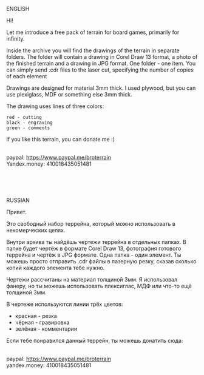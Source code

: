 ENGLISH

Hi!

Let me introduce a free pack of terrain for board games, primarily for infinity.

Inside the archive you will find the drawings of the terrain in separate folders. The folder will contain a drawing in Corel Draw 13 format, a photo of the finished terrain and a drawing in JPG format. One folder - one item. You can simply send .cdr files to the laser cut, specifying the number of copies of each element

Drawings are designed for material 3mm thick. I used plywood, but you can use plexiglass, MDF or something else 3mm thick.

The drawing uses lines of three colors:

    red - cutting
    black - engraving
    green - comments

If you like this terrain, you can donate me :)

<br> paypal: https://www.paypal.me/broterrain
<br> Yandex.money: 410018435051481


<br><br><br>


RUSSIAN

Привет. 

Это свободный набор террейна, который можно использовать в некомерческих целях.

Внутри архива ты найдёшь чертежи террейна в отдельных папках. В папке будет чертёж в формате Corel Draw 13, фотография готового террейна и чертёж в JPG формате.
Одна папка - один элемент. Ты можешь просто отправить .cdr файлы в лазерную резку, сказав сколько копий каждого элемента тебе нужно.

Чертежи рассчитаны на материал толщиной 3мм. Я использовал фанеру, но ты можешь использовать плексиглас, МДФ или что-то ещё толщиной 3мм.

В чертеже используются линии трёх цветов:
- красная - резка
- чёрная - гравировка
- зелёная - комментарии

Если тебе понравился данный террейн, ты можешь донатить сюда:

<br> paypal: https://www.paypal.me/broterrain
<br> yandex.money: 410018435051481
